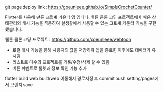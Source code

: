 git page deploy link : 
https://goeunleee.github.io/SimpleCrochetCounter/


Flutter를 사용해 만든 크로셰 카운터 앱 입니다.
웹툰 클론 코딩 프로젝트에서 배운 상태관리와 캐시 기능을 적용하여 실생활에서 사용할 수 있는 크로셰 카운터 기능을 구현했습니다. 

웹툰 클론 코딩 프로젝트 : https://github.com/goeunleee/webtoon 


- 로컬 캐시 기능을 통해 사용자의 값을 저장하여 앱을 종료한 이후에도 데이터가 유지됨
- 리스트로 다수의 프로젝트를 기록/수정/삭제 할 수 있음
- 버튼 이벤트로 룰렛과 정보 확인 기능 추가 






flutter build web 
build/web 이동해서 경로지정 후 commit push 
setting/pages에서 브랜치 save 
